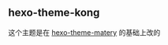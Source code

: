 ## hexo-theme-kong

这个主题是在 [hexo-theme-matery](https://github.com/blinkfox/hexo-theme-matery) 的基础上改的